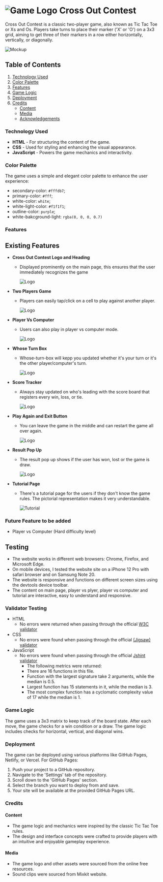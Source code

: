 # ![Game Logo](./assets/images/logo-32.png) Cross Out Contest

Cross Out Contest is a classic two-player game, also known as Tic Tac Toe or Xs and Os. Players take turns to place their marker ('X' or 'O') on a 3x3 grid, aiming to get three of their markers in a row either horizontally, vertically, or diagonally.

![Mockup](assets/readme/mockup.png)

## Table of Contents

1. [Technology Used](#technology-used)
2. [Color Palette](#color-palette)
3. [Features](#features)
4. [Game Logic](#game-logic)
5. [Deployment](#deployment)
6. [Credits](#credits)
   - [Content](#content)
   - [Media](#media)
   - [Acknowledgements](#acknowledgements)

### Technology Used

- **HTML** - For structuring the content of the game.
- **CSS** - Used for styling and enhancing the visual appearance.
- **JavaScript** - Powers the game mechanics and interactivity.

### Color Palette

The game uses a simple and elegant color palette to enhance the user experience:

- secondary-color: `#fffdb7`;
- primary-color: `#fff`;
- white-color: `white`;
- white-light-color: `#f1f1f1`;
- outline-color: `purple`;
- white-bakcground-light: `rgba(0, 0, 0, 0.7)`

### Features

## Existing Features

- **Cross Out Contest Logo and Heading**

  - Displayed prominently on the main page, this ensures that the user immediately recognizes the game

    ![Logo](assets/readme/logo-and-heading.png)

- **Two Players Game**

  - Players can easily tap/click on a cell to play against another player.

    ![Logo](assets/readme/two-players.png)

- **Player Vs Computer**

  - Users can also play in player vs computer mode.

    ![Logo](assets/readme/player-vs-computer.png)

- **Whose Turn Box**

  - Whose-turn-box will kepp you updated whether it's your turn or it's the other player/computer's turn.

    ![Logo](assets/readme/whose-turn-box.png)

- **Score Tracker**

  - Always stay updated on who's leading with the score board that registers every win, loss, or tie.

    ![Logo](assets/readme/score-board.png)

- **Play Again and Exit Button**

  - You can leave the game in the middle and can restart the game all over again.

    ![Logo](assets/readme/play-again-and-exit-buttons.png)

- **Result Pop Up**

  - The result pop up shows if the user has won, lost or the game is draw.

    ![Logo](assets/readme/result-popup.png)

- **Tutorial Page**

  - There's a tutorial page for the users if they don't know the game rules. The pictorial representation makes it very understandable.

    ![Tutorial](assets/readme/tutorial-page.png)

### Future Feature to be added

- Player vs Computer (Hard difficulty level)

## Testing

- The website works in different web browsers: Chrome, Firefox, and Microsoft Edge.
- On mobile devices, I tested the website site on a iPhone 12 Pro with safari browser and on Samsung Note 20.
- The website is responsive and functions on different screen sizes using the devtools device toolbar.
- The content on main page, player vs plyer, player vs computer and tutorial are interactive, easy to understand and responsive.

### Validator Testing

- HTML
  - No errors were returned when passing through the official [W3C validator](https://validator.w3.org/nu/?doc=https%3A%2F%2Fcode-institute-org.github.io%2Flove-maths%2F)
- CSS
  - No errors were found when passing through the official [(Jigsaw) validator](https://jigsaw.w3.org/css-validator/validator?uri=https%3A%2F%2Fvalidator.w3.org%2Fnu%2F%3Fdoc%3Dhttps%253A%252F%252Fcode-institute-org.github.io%252Flove-maths%252F&profile=css3svg&usermedium=all&warning=1&vextwarning=&lang=en)
- JavaScript
  - No errors were found when passing through the official [Jshint validator](https://jshint.com/)
    - The following metrics were returned:
    - There are 16 functions in this file.
    - Function with the largest signature take 2 arguments, while the median is 0.5.
    - Largest function has 15 statements in it, while the median is 3.
    - The most complex function has a cyclomatic complexity value of 17 while the median is 1.

### Game Logic

The game uses a 3x3 matrix to keep track of the board state. After each move, the game checks for a win condition or a draw. The game logic includes checks for horizontal, vertical, and diagonal wins.

### Deployment

The game can be deployed using various platforms like GitHub Pages, Netlify, or Vercel. For GitHub Pages:

1. Push your project to a GitHub repository.
2. Navigate to the 'Settings' tab of the repository.
3. Scroll down to the 'GitHub Pages' section.
4. Select the branch you want to deploy from and save.
5. Your site will be available at the provided GitHub Pages URL.

### Credits

#### Content

- The game logic and mechanics were inspired by the classic Tic Tac Toe rules.
- The design and interface concepts were crafted to provide players with an intuitive and enjoyable gameplay experience.

#### Media

- The game logo and other assets were sourced from the online free resources.
- Sound clips were sourced from Mixkit website.
